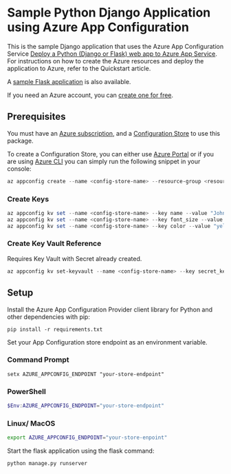 # Sample Python Django Application using Azure App Configuration

This is the sample Django  application that uses the Azure App Configuration Service [Deploy a Python (Django or Flask) web app to Azure App Service](https://docs.microsoft.com/en-us/azure/app-service/quickstart-python).  For instructions on how to create the Azure resources and deploy the application to Azure, refer to the Quickstart article.

A [sample Flask application](../python-flask-webapp-sample/) is also available.

If you need an Azure account, you can [create one for free](https://azure.microsoft.com/en-us/free/).

## Prerequisites

You must have an [Azure subscription][azure_sub], and a [Configuration Store][configuration_store] to use this package.

To create a Configuration Store, you can either use [Azure Portal](https://ms.portal.azure.com/#create/Microsoft.Azconfig) or if you are using [Azure CLI][azure_cli] you can simply run the following snippet in your console:

```Powershell
az appconfig create --name <config-store-name> --resource-group <resource-group-name> --location eastus
```

### Create Keys

```Powershell
az appconfig kv set --name <config-store-name> --key name --value "John Doe"
az appconfig kv set --name <config-store-name> --key font_size --value "30px"
az appconfig kv set --name <config-store-name> --key color --value "yellow"
```

### Create Key Vault Reference

Requires Key Vault with Secret already created.

```Powershell
az appconfig kv set-keyvault --name <config-store-name> --key secret_key --secret-identifier <key-vault-reference>
```

## Setup

Install the Azure App Configuration Provider client library for Python and other dependencies with pip:

```commandline
pip install -r requirements.txt
```

Set your App Configuration store endpoint as an environment variable.

### Command Prompt

```commandline
setx AZURE_APPCONFIG_ENDPOINT "your-store-endpoint"
```

### PowerShell

```Powershell
$Env:AZURE_APPCONFIG_ENDPOINT="your-store-endpoint"
```

### Linux/ MacOS

```Bash
export AZURE_APPCONFIG_ENDPOINT="your-store-enpoint"
```

Start the flask application using the flask command:
```commandline
python manage.py runserver
```

<!-- LINKS -->
[azure_sub]: https://azure.microsoft.com/free/
[azure_cli]: https://docs.microsoft.com/cli/azure
[configuration_store]: https://azure.microsoft.com/services/app-configuration/